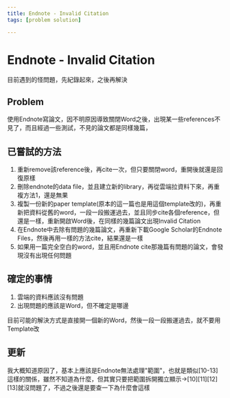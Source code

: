 ```yaml
---
title: Endnote - Invalid Citation
tags: [problem solution]

---
```


# Endnote - Invalid Citation
目前遇到的怪問題，先紀錄起來，之後再解決
## Problem
使用Endnote寫論文，因不明原因導致關閉Word之後，出現某一些references不見了，而且經過一些測試，不見的論文都是同樣幾篇，
## 已嘗試的方法
1. 重新remove該reference後，再cite一次，但只要關閉word，重開後就還是回復原樣
2. 刪除endnote的data file，並且建立新的library，再從雲端拉資料下來，再重複方法1，還是無果
3. 複製一份新的paper template(原本的這一篇也是用這個template改的)，再重新把資料從舊的word，一段一段搬運過去，並且同步cite各個reference，但還是一樣，重新開啟Word後，在同樣的幾篇論文出現Invalid Citation
4. 在Endnote中去除有問題的幾篇論文，再重新下載Google Scholar的Endnote Files，然後再用一樣的方法cite，結果還是一樣
5. 如果用一篇完全空白的word，並且用Endnote cite那幾篇有問題的論文，會發現沒有出現任何問題

## 確定的事情
1. 雲端的資料應該沒有問題
2. 出現問題的應該是Word，但不確定是哪邊

目前可能的解決方式是直接開一個新的Word，然後一段一段搬運過去，就不要用Template改

## 更新
我大概知道原因了，基本上應該是Endnote無法處理"範圍"，也就是類似\[10-13\]這樣的關係，雖然不知道為什麼，但其實只要把範圍拆開獨立顯示->\[10\]\[11\]\[12\]\[13\]就沒問題了，不過之後還是要查一下為什麼會這樣
